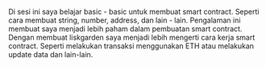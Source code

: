 Di sesi ini saya belajar basic - basic untuk membuat smart contract. Seperti cara membuat string, number, address, dan lain - lain.
Pengalaman ini membuat saya menjadi lebih paham dalam pembuatan smart contract. Dengan membuat liskgarden saya menjadi lebih mengerti cara kerja
smart contract. Seperti melakukan transaksi menggunakan ETH atau melakukan update data dan lain-lain.



